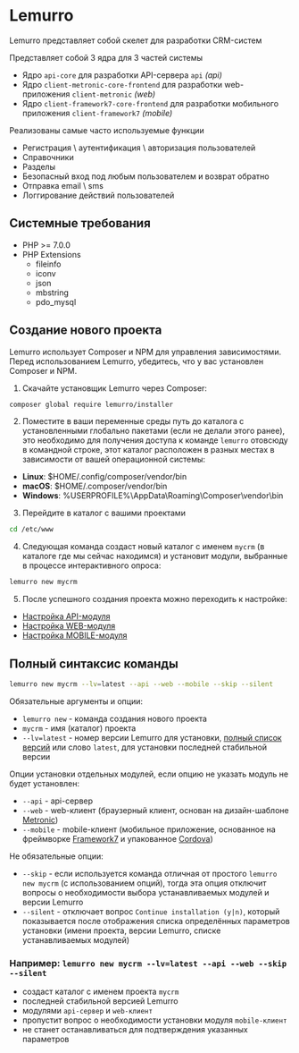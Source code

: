 # Lemurro

Lemurro представляет собой скелет для разработки CRM-систем

Представляет собой 3 ядра для 3 частей системы
- Ядро `api-core` для разработки API-сервера `api` *(api)*
- Ядро `client-metronic-core-frontend` для разработки web-приложения `client-metronic` *(web)*
- Ядро `client-framework7-core-frontend` для разработки мобильного приложения `client-framework7` *(mobile)*

Реализованы самые часто используемые функции
- Регистрация \ аутентификация \ авторизация пользователей
- Справочники
- Разделы
- Безопасный вход под любым пользователем и возврат обратно
- Отправка email \ sms
- Логгирование действий пользователей

## Системные требования
- PHP >= 7.0.0
- PHP Extensions
  - fileinfo
  - iconv
  - json
  - mbstring
  - pdo_mysql

## Создание нового проекта
Lemurro использует Composer и NPM для управления зависимостями. Перед использованием Lemurro, убедитесь, что у вас установлен Composer и NPM.

1. Скачайте установщик Lemurro через Composer:
  ```bash
composer global require lemurro/installer
```
2. Поместите в ваши переменные среды путь до каталога с установленными глобально пакетами (если не делали этого ранее), это необходимо для получения доступа к команде `lemurro` отовсюду в командной строке, этот каталог расположен в разных местах в зависимости от вашей операционной системы:
  - **Linux**: $HOME/.config/composer/vendor/bin
  - **macOS**: $HOME/.composer/vendor/bin
  - **Windows**: %USERPROFILE%\AppData\Roaming\Composer\vendor\bin
3. Перейдите в каталог с вашими проектами
  ```bash
cd /etc/www
```
4. Следующая команда создаст новый каталог с именем `mycrm` (в каталоге где мы сейчас находимся) и установит модули, выбранные в процессе интерактивного опроса:
  ```bash
lemurro new mycrm
```
5. После успешного создания проекта можно переходить к настройке:
  - [Настройка API-модуля](https://lemurro.github.io/docs/static/latest/API-Сервер_(api)/Настройка/Настройка.html)
  - [Настройка WEB-модуля](https://lemurro.github.io/docs/static/latest/Клиент_Metronic_(web)/Настройка/Настройка.html)
  - [Настройка MOBILE-модуля](https://lemurro.github.io/docs/static/latest/Клиент_Framework7_(mobile)/Настройка/Настройка.html)

## Полный синтаксис команды
```bash
lemurro new mycrm --lv=latest --api --web --mobile --skip --silent
```
Обязательные аргументы и опции:
- `lemurro new` - команда создания нового проекта
- `mycrm` - имя (каталог) проекта
- `--lv=latest` - номер версии Lemurro для установки, [полный список версий](https://github.com/Lemurro/api/tags) или слово `latest`, для установки последней стабильной версии

Опции установки отдельных модулей, если опцию не указать модуль не будет установлен:
- `--api` - api-сервер
- `--web` - web-клиент (браузерный клиент, основан на дизайн-шаблоне [Metronic](https://keenthemes.com/metronic))
- `--mobile` - mobile-клиент (мобильное приложение, основанное на фреймворке [Framework7](https://framework7.io) и упакованное [Cordova](https://cordova.apache.org))

Не обязательные опции:
- `--skip` - если используется команда отличная от простого `lemurro new mycrm` (с использованием опций), тогда эта опция отключит вопросы о необходимости выбора устанавливаемых модулей и версии Lemurro
- `--silent` - отключает вопрос `Continue installation (y|n)`, который показывается после отображения списка определённых параметров установки (имени проекта, версии Lemurro, списке устанавливаемых модулей)

### Например: `lemurro new mycrm --lv=latest --api --web --skip --silent`
- создаст каталог с именем проекта `mycrm`
- последней стабильной версией Lemurro
- модулями `api-сервер` и `web-клиент`
- пропустит вопрос о необходимости установки модуля `mobile-клиент`
- не станет останавливаться для подтверждения указанных параметров